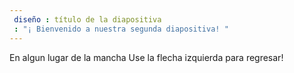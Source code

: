 ```yaml
---
 diseño : título de la diapositiva
 : "¡ Bienvenido a nuestra segunda diapositiva! "
---
```

En algun lugar de la mancha 
Use la flecha izquierda para regresar!
